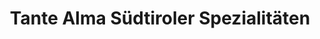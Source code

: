 ---
title: "Tante Alma Südtiroler Spezialitäten"
url: /muenchen/tante-alma-suedtiroler-spezialitaeten/
shop: Supermarkt
---